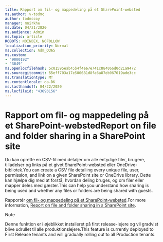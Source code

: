 ```yaml
---
title: Rapport om fil- og mappedeling på et SharePoint-websted
ms.author: v-todmc
author: todmccoy
manager: mnirkhe
ms.date: 04/21/2020
ms.audience: Admin
ms.topic: article
ROBOTS: NOINDEX, NOFOLLOW
localization_priority: Normal
ms.collection: Adm_O365
ms.custom:
- "9000192"
- "3049"
ms.openlocfilehash: 5c01595eab45b4f4e67e741c884066d0d21a9472
ms.sourcegitcommit: 55eff703a17e500681d8fa6a87eb067019ade3cc
ms.translationtype: MT
ms.contentlocale: da-DK
ms.lasthandoff: 04/22/2020
ms.locfileid: "43693156"
---
```

# <a name="report-on-file-and-folder-sharing-in-a-sharepoint-site"></a><span data-ttu-id="808eb-102">Rapport om fil- og mappedeling på et SharePoint-websted</span><span class="sxs-lookup"><span data-stu-id="808eb-102">Report on file and folder sharing in a SharePoint site</span></span>

<span data-ttu-id="808eb-103">Du kan oprette en CSV-fil med detaljer om alle entydige filer, brugere, tilladelser og links på et givet SharePoint-websted eller OneDrive-bibliotek.</span><span class="sxs-lookup"><span data-stu-id="808eb-103">You can create a CSV file detailing every unique file, user, permission, and link on a given SharePoint site or OneDrive library.</span></span> <span data-ttu-id="808eb-104">Dette kan hjælpe dig med at forstå, hvordan deling bruges, og om filer eller mapper deles med gæster.</span><span class="sxs-lookup"><span data-stu-id="808eb-104">This can help you understand how sharing is being used and whether any files or folders are being shared with guests.</span></span>

<span data-ttu-id="808eb-105">Rapportér [om fil- og mappedeling på et SharePoint-websted](https://docs.microsoft.com/sharepoint/sharing-reports).</span><span class="sxs-lookup"><span data-stu-id="808eb-105">For more information, [Report on file and folder sharing in a SharePoint site](https://docs.microsoft.com/sharepoint/sharing-reports).</span></span>

> [!NOTE]
> <span data-ttu-id="808eb-106">Denne funktion er i øjeblikket installeret på first release-lejere og vil gradvist blive udrullet til alle produktionslejere.</span><span class="sxs-lookup"><span data-stu-id="808eb-106">This feature is currently deployed to First Release tenants and will gradually rolling out to all Production tenants.</span></span>